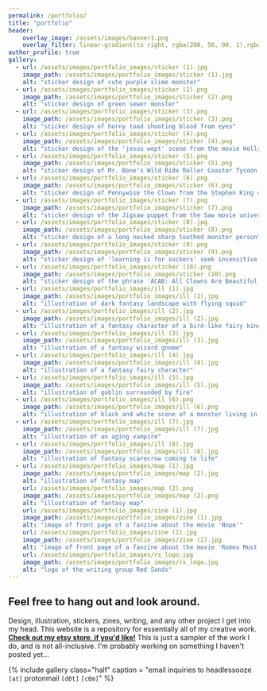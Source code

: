 ```yaml
---
permalink: /portfolio/
title: "portfolio"
header:
    overlay_image: /assets/images/banner1.png
    overlay_filter: linear-gradient(to right, rgba(200, 50, 00, 1),rgba(0, 0, 0, 0))
author_profile: true
gallery:
  - url: /assets/images/portfolio_images/sticker (1).jpg
    image_path: /assets/images/portfolio_images/sticker (1).jpg
    alt: "sticker design of cute purple slime monster"
  - url: /assets/images/portfolio_images/sticker (2).png
    image_path: /assets/images/portfolio_images/sticker (2).png
    alt: "sticker design of green sewer monster"
  - url: /assets/images/portfolio_images/sticker (3).png
    image_path: /assets/images/portfolio_images/sticker (3).png
    alt: "sticker design of horny toad shooting blood from eyes"
  - url: /assets/images/portfolio_images/sticker (4).png
    image_path: /assets/images/portfolio_images/sticker (4).png
    alt: "sticker design of the 'jesus wept' scene from the movie Hellraiser"
  - url: /assets/images/portfolio_images/sticker (5).png
    image_path: /assets/images/portfolio_images/sticker (5).png
    alt: "sticker design of Mr. Bone's Wild Ride Roller Coaster Tycoon meme"
  - url: /assets/images/portfolio_images/sticker (6).png
    image_path: /assets/images/portfolio_images/sticker (6).png
    alt: "sticker design of Pennywise the Clown from the Stephen King story 'It'"
  - url: /assets/images/portfolio_images/sticker (7).png
    image_path: /assets/images/portfolio_images/sticker (7).png
    alt: "sticker design of the Jigsaw puppet from the Saw movie universe, but the puppet is cute and rides a tricycle"
  - url: /assets/images/portfolio_images/sticker (8).jpg
    image_path: /assets/images/portfolio_images/sticker (8).png
    alt: "sticker design of a long necked sharp toothed monster person"
  - url: /assets/images/portfolio_images/sticker (9).png
    image_path: /assets/images/portfolio_images/sticker (9).png
    alt: "sticker design of 'learning is for suckers' seek insensitive podcast"
  - url: /assets/images/portfolio_images/sticker (10).png
    image_path: /assets/images/portfolio_images/sticker (10).png
    alt: "sticker design of the phrase 'ACAB: All Clowns Are Beautiful' with rainbow images of famous horror movie clowns"
  - url: /assets/images/portfolio_images/ill (1).jpg
    image_path: /assets/images/portfolio_images/ill (1).jpg
    alt: "illustration of dark fantasy landscape with flying squid"
  - url: /assets/images/portfolio_images/ill (2).jpg
    image_path: /assets/images/portfolio_images/ill (2).jpg
    alt: "illustration of a fantasy character of a bird-like fairy king"
  - url: /assets/images/portfolio_images/ill (3).jpg
    image_path: /assets/images/portfolio_images/ill (3).jpg
    alt: "illustration of a fantasy wizard gnome"
  - url: /assets/images/portfolio_images/ill (4).jpg
    image_path: /assets/images/portfolio_images/ill (4).jpg
    alt: "illustration of a fantasy fairy character"
  - url: /assets/images/portfolio_images/ill (5).jpg
    image_path: /assets/images/portfolio_images/ill (5).jpg
    alt: "illustration of goblin surrounded by fire"
  - url: /assets/images/portfolio_images/ill (6).png
    image_path: /assets/images/portfolio_images/ill (6).png
    alt: "illustration of black and white scene of a monster living in a mirror"
  - url: /assets/images/portfolio_images/ill (7).jpg
    image_path: /assets/images/portfolio_images/ill (7).jpg
    alt: "illustration of an aging vampire"
  - url: /assets/images/portfolio_images/ill (8).jpg
    image_path: /assets/images/portfolio_images/ill (8).jpg
    alt: "illustration of fantasy scarecrow coming to life"
  - url: /assets/images/portfolio_images/map (1).jpg
    image_path: /assets/images/portfolio_images/map (2).jpg
    alt: "illustration of fantasy map"
    url: /assets/images/portfolio_images/map (2).png
    image_path: /assets/images/portfolio_images/map (2).png
    alt: "illustration of fantasy map"  
    url: /assets/images/portfolio_images/zine (1).jpg
    image_path: /assets/images/portfolio_images/zine (1).jpg
    alt: "image of front page of a fanzine about the movie 'Nope'"
    url: /assets/images/portfolio_images/zine (2).jpg
    image_path: /assets/images/portfolio_images/zine (2).jpg
    alt: "image of front page of a fanzine about the movie 'Romeo Must Die'"
    url: /assets/images/portfolio_images/rs_logo.jpg
    image_path: /assets/images/portfolio_images/rs_logo.jpg
    alt: "logo of the writing group Red Sands"
---
```

## Feel free to hang out and look around.

Design, illustration, stickers, zines, writing, and any other project I get into my head. This website is a repository for essentially all of my creative work. **[Check out my etsy store, if you'd like!](https://www.etsy.com/shop/headlessrodeo)** This is just a sampler of the work I do, and is not all-inclusive. I'm probably working on something I haven't posted yet...

{% include gallery class="half" caption = "email inquiries to headlessooze `[at]` protonmail `[d0t]` `[c0m]`" %}


